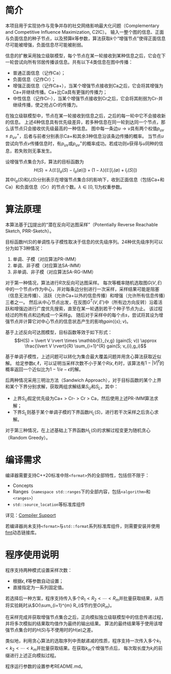 # 简介

本项目用于实现协作与竞争并存的社交网络影响最大化问题（Complementary and Competitive Influence Maximization, C2IC）。
输入一整个图的信息、正面与负面信息的种子节点，以及预算$k$等参数，算法获取$k$个“增强节点”使得正面信息尽可能被增强，负面信息尽可能被削弱。

信息的扩散采用独立级联模型，每个节点在某一轮接收到某种信息之后，它会在下一轮尝试向所有邻居传播该信息。共有以下4类信息在图中传播：
* 普通正面信息（记作Ca）；
* 负面信息（记作Cr）；
* 增强正面信息（记作Ca+），当某个增强节点接收到Ca之后，它会将其增强为Ca+并继续传播。Ca+比Ca具有更强的传播力；
* 中性信息（记作Cr-），当某个增强节点接收到Cr之后，它会将其削弱为Cr-并继续传播，使之抢占Cr的传播力。

在独立级联模型中，节点在某一轮接收到信息之后，之后的每一轮中它不会接收新的信息。
上述4种信息具有优先级差异，若多种信息在同一轮到达同一个节点，那么该节点只会接收优先级最高的一种信息。
图中每一条边$u \rightarrow v$具有两个权值$p_{uv} \le p_{uv}^+$，后者与前者分别表示Ca+和其余3种信息沿该条边传播的概率。
当节点$u$尝试向节点$v$传播信息时，有$p_{uv}$或$p^+_{uv}$的概率成功。若成功则$v$获得与$u$同种的信息，若失败则无事发生。

设增强节点集合为$S$，算法的目标函数为
$$H(S) = \lambda (\mathbb{E}[I_a(S) - I_a(\emptyset)]) + (1 - \lambda) (\mathbb{E}[I_r(\emptyset) + I_r(S)])$$
其中$I_a(S)$和$I_r(S)$分别表示在增强节点集合$S$的影响下，收到正面信息（包括Ca+和Ca）和负面信息（Cr）的节点个数。$\lambda \in [0,1]$为权重参数。

# 算法原理

本算法基于[[1]](https://arxiv.org/abs/1602.03111)提出的“潜在反向可达图采样”（Potentially Reverse Reachable Sketch, PRR-Sketch）。

目标函数$H(S)$的单调性与子模性取决于信息的优先级序列。24种优先级序列可以分为如下3种情况：
1. 单调、子模（对应算法PR-IMM）
2. 单调、非子模（对应算法SA-IMM）
3. 非单调、非子模（对应算法SA-RG-IMM）

对于第一种情况，算法进行$R$次反向可达图采样。
每次等概率随机选取图$G(V,E)$中的一个节点$v$作为中心，并对每条边分别进行一次采样，采样结果可能是阻塞（信息无法传播）、活跃（允许Ca+以外的信息传播）和增强（允许所有信息传播）三者之一。
然后从中心节点出发，在反图$G^T(V,E')$中（所有边方向反转）沿着活跃和增强边进行广度优先搜索，直至在某一轮遇到若干个种子节点为止。
该过程经过的所有点和边构成一个采样$g$。
随后对于采样中的每个点$s$，尝试将其设为增强节点并计算它对中心节点的信息状态产生的影响$gain(\{s\}; v)$。

基于上述反向可达图模型，目标函数等效于如下形式：
$$H(S) = \lvert V \rvert \times \mathbb{E}_{v,g} (gain(S; v)) \approx \frac{\lvert V \rvert}{R} \sum_{i=1}^{R} gain(S; v_{i},g_i)$$

基于单调子模性，上述问题可以转化为集合最大覆盖问题并用贪心算法获取近似解。
给定参数$\epsilon, \ell$，可以证明当采样次数不小于某个$R(\epsilon, \ell)$时，该算法有$1 - |V|^{\ell}$的概率返回一个近似比为$1 - 1/e - \epsilon$的解。

后两种情况采用三明治方法（Sandwich Approach），对于目标函数的某个上界和某个下界分别求解，获取两组求解结果$S_U$和$S_L$。其中：
* 上界$S_U$假定优先级为Ca+ > Cr- > Cr > Ca，然后使用上述PR-IMM算法求解；
* 下界$S_L$则基于某个单调子模的下界函数$H_L(S)$，进行若干次采样之后贪心求解。

对于第三种情况，在上述基础上下界函数$H_L(S)$的求解过程变更为随机贪心（Random Greedy）。

# 编译需求

编译器需要支持C++20标准中除`<format>`外的全部特性，包括但不限于：
* Concepts
* Ranges（`namespace std::ranges`下的全部内容，包括`<algorithm>`和`<ranges>`）
* `std::source_location`等标准库组件

详见：[Compiler Support](https://en.cppreference.com/w/cpp/compiler_support)

若编译器尚未支持`<format>`与`std::format`系列标准库组件，则需要安装并使用[fmt](https://fmt.dev)动态链接库。

# 程序使用说明

程序支持两种模式设置采样次数：
* 根据$\epsilon, \ell$等参数自动设置；
* 直接指定为一系列固定值。

若选择后一种方案，程序支持传入多个$R_1 < R_2 < \cdots < R_m$并批量获取结果，从而将实验耗时从$O(\sum_{i=1}^{m} R_i)$节约至$O(R_m)$。

在采样完成并获取增强节点集合之后，正向模拟独立级联模型中的信息传递过程，并将多次模拟的结果取均值作为最终的输出结果。
算法的最终结果等于使用该增强节点集合时的$H(S)$与不使用时的$H(\emptyset)$之差。

类似地，利用贪心算法的选取序列中贡献递减的性质，程序支持一次传入多个$k_1 < k_2 < \cdots < k_m$并批量获取结果。在获取$k_m$个增强节点后，
每次取长度为$k_i$的前缀进行上述正向模拟过程。

程序运行参数的设置参考README.md。